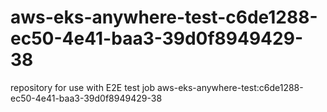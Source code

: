 # aws-eks-anywhere-test-c6de1288-ec50-4e41-baa3-39d0f8949429-38
repository for use with E2E test job aws-eks-anywhere-test:c6de1288-ec50-4e41-baa3-39d0f8949429-38
